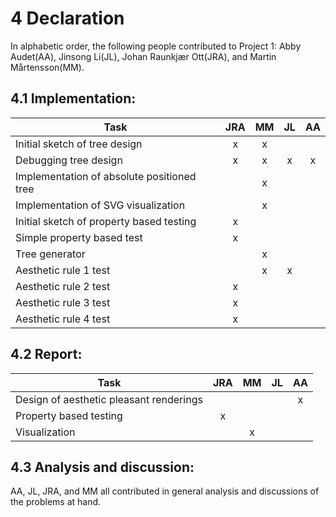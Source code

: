 # 4   Declaration
In alphabetic order, the following people contributed to Project 1:
Abby Audet(AA), Jinsong Li(JL), Johan Raunkjær Ott(JRA), and Martin Mårtensson(MM).

## 4.1   Implementation:

| **Task**                                   | JRA |  MM |  JL |  AA |
| ------------------------------------------ | :-: | :-: | :-: | :-: |
| Initial sketch of tree design              | x   |  x  |     |     |
| Debugging tree design                      | x   |  x  |  x  |  x  |
| Implementation of absolute positioned tree |     |  x  |     |     |
| Implementation of SVG visualization        |     |  x  |     |     |
| Initial sketch of property based testing   | x   |     |     |     |
| Simple property based test                 | x   |     |     |     |
| Tree generator                             |     |  x  |     |     |
| Aesthetic rule 1 test                      |     |  x  |  x  |     |
| Aesthetic rule 2 test                      |  x  |     |     |     |
| Aesthetic rule 3 test                      |  x  |     |     |     |
| Aesthetic rule 4 test                      |  x  |     |     |     |

## 4.2   Report:

| **Task**                                | JRA | MM  | JL  |  AA |
| --------------------------------------- | :-: | :-: | :-: | :-: |   
| Design of aesthetic pleasant renderings |     |     |     |  x  |   
| Property based testing                  | x   |     |     |     |
| Visualization                           |     |  x  |     |     |

## 4.3   Analysis and discussion:
AA, JL, JRA, and MM all contributed in general analysis and discussions of the problems at hand.


